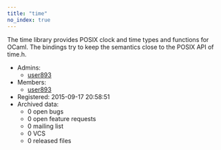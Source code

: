 ```yaml
---
title: "time"
no_index: true
---
```


The time library provides POSIX clock and time types and functions for OCaml. The bindings try to keep the semantics close to the POSIX API of time.h.


* Admins:
  * [user893](/users/user893)
* Members:
  * [user893](/users/user893)
* Registered: 2015-09-17 20:58:51
* Archived data:
  * 0 open bugs
  * 0 open feature requests
  * 0 mailing list
  * 0 VCS
  * 0 released files
